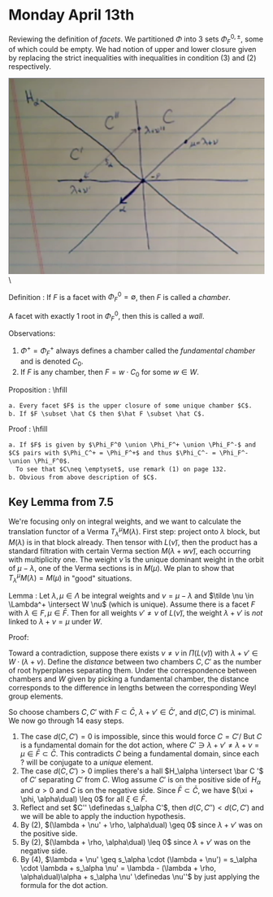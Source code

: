 # Monday April 13th

Reviewing the definition of *facets*.
We partitioned $\Phi$ into 3 sets $\Phi_F^{0, \pm}$, some of which could be empty.
We had notion of upper and lower closure given by replacing the strict inequalities with inequalities in condition (3) and (2) respectively.

![](figures/image_2020-04-13-09-07-07.png)\

Definition
: If $F$ is a facet with $\Phi_F^0=\emptyset$, then $F$ is called a *chamber*.

A facet with exactly 1 root in $\Phi_F^0$, then this is called a *wall*.

Observations:

1. $\Phi^+ = \Phi_F^+$ always defines a chamber called the *fundamental chamber* and is denoted $C_0$.
2. If $F$ is any chamber, then $F = w\cdot C_0$ for some $w\in W$.

Proposition
:   \hfill
    
    a. Every facet $F$ is the upper closure of some unique chamber $C$.
    b. If $F \subset \hat C$ then $\hat F \subset \hat C$.

Proof
:   \hfill

    a. If $F$ is given by $\Phi_F^0 \union \Phi_F^+ \union \Phi_F^-$ and $C$ pairs with $\Phi_C^+ = \Phi_F^+$ and thus $\Phi_C^- = \Phi_F^- \union \Phi_F^0$.
      To see that $C\neq \emptyset$, use remark (1) on page 132.
    b. Obvious from above description of $C$.

## Key Lemma from 7.5

We're focusing only on integral weights, and we want to calculate the translation functor of a Verma $T_\lambda^\mu M(\lambda)$.
First step: project onto $\lambda$ block, but $M(\lambda)$ is in that block already.
Then tensor with $L(\tilde \nu)$, then the product has a standard filtration with certain Verma section $M(\lambda + w\tilde \nu)$, each occurring with multiplicity one.
The weight $\tilde \nu$ is the unique dominant weight in the orbit of $\mu - \lambda$, one of the Verma sections is in $M(\mu)$.
We plan to show that $T_\lambda^\mu M(\lambda) = M(\mu)$ in "good" situations.

Lemma
:   Let $\lambda, \mu \in \Lambda$ be integral weights and $\nu = \mu - \lambda$ and $\tilde \nu \in \Lambda^+ \intersect W \nu$ (which is unique).
    Assume there is a facet $F$ with $\lambda \in F, \mu \in \bar F$.
    Then for all weights $\nu' \neq \nu$ of $L(\tilde\nu)$, the weight $\lambda + \nu'$ is *not* linked to $\lambda + \nu = \mu$ under $W$.

Proof:

Toward a contradiction, suppose there exists $\nu \neq \nu$ in $\Pi(L(\tilde \nu))$ with $\lambda + \nu' \in W\cdot (\lambda + \nu)$.
Define the *distance* between two chambers $C, C'$ as the number of root hyperplanes separating them.
Under the correspondence between chambers and $W$ given by picking a fundamental chamber, the distance corresponds to the difference in lengths between the corresponding Weyl group elements.

So choose chambers $C, C'$ with $F \subset \bar C$, $\lambda + \nu' \in \bar C'$, and $d(C, C')$ is minimal.
We now go through 14 easy steps.

1. The case $d(C, C') = 0$ is impossible, since this would force $C =C'$/
    But $C$ is a fundamental domain for the dot action, where $C' \ni \lambda + \nu' \neq \lambda + \nu = \mu \in \bar F \subset \bar C$.
    This contradicts $C$ being a fundamental domain, since each ? will be conjugate to a *unique* element.
2. The case $d(C, C') > 0$ implies there's a hall $H_\alpha \intersect \bar C '$ of $C'$ separating $C'$ from $C$.
    Wlog assume $C'$ is on the positive side of $H_\alpha$ and $\alpha > 0$ and $C$ is on the negative side.
    Since $\bar F \subset \bar C$, we have $(\xi + \phi, \alpha\dual) \leq 0$ for all $\xi \in \bar F$.
3. Reflect and set $C'' \definedas s_\alpha C'$, then $d(C, C'') < d(C, C')$ and we will be able to apply the induction hypothesis.
4. By (2), $(\lambda + \nu' + \rho, \alpha\dual) \geq 0$ since $\lambda + \nu'$ was on the positive side.
5. By (2), $(\lambda + \rho, \alpha\dual) \leq 0$ since $\lambda + \nu'$ was on the negative side.
6. By (4), $\lambda + \nu' \geq s_\alpha \cdot (\lambda + \nu') = s_\alpha \cdot \lambda + s_\alpha \nu' = \lambda - (\lambda + \rho, \alpha\dual)\alpha + s_\alpha \nu' \definedas \nu''$ by just applying the formula for the dot action.

